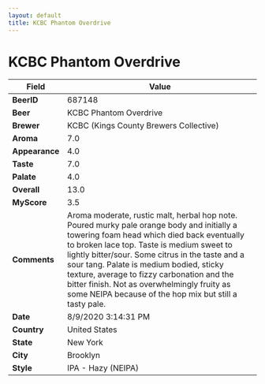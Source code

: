 ```yaml
---
layout: default
title: KCBC Phantom Overdrive
---
```


# KCBC Phantom Overdrive

| Field         | Value     |
|---------------|-----------|
| **BeerID** | 687148 |
| **Beer** | KCBC Phantom Overdrive |
| **Brewer** | KCBC (Kings County Brewers Collective) |
| **Aroma** | 7.0 |
| **Appearance** | 4.0 |
| **Taste** | 7.0 |
| **Palate** | 4.0 |
| **Overall** | 13.0 |
| **MyScore** | 3.5 |
| **Comments** | Aroma moderate, rustic malt, herbal hop note. Poured  murky pale orange body and initially a towering foam head which died back eventually to broken lace top. Taste is medium sweet to lightly bitter/sour. Some citrus in the taste and a sour tang. Palate is medium bodied, sticky texture, average to fizzy carbonation and the bitter finish. Not as overwhelmingly fruity as some NEIPA because of the hop mix but still a tasty pale. |
| **Date** | 8/9/2020 3:14:31 PM |
| **Country** | United States |
| **State** | New York |
| **City** | Brooklyn |
| **Style** | IPA - Hazy (NEIPA) |
